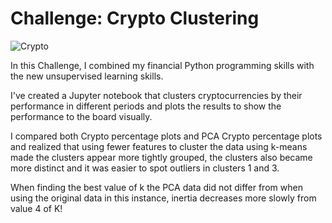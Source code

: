 # Challenge: Crypto Clustering

![Crypto](https://www.grip.globalrelay.com/wp-content/uploads/2023/07/webimage-GRIP-Black-crypto.png?resize=768)

In this Challenge, I combined my financial Python programming skills with the new unsupervised learning skills.

I've created a Jupyter notebook that clusters cryptocurrencies by their performance in different periods and plots the results to show the performance to the board visually.

I compared both Crypto percentage plots and PCA Crypto percentage plots and realized that using fewer features to cluster the data using k-means made the clusters appear more tightly grouped, the clusters also became more distinct and it was easier to spot outliers in clusters 1 and 3.

When finding the best value of k the PCA data did not differ from when using the original data in this instance, inertia decreases more slowly from value 4 of K!
